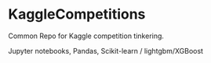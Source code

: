 # KaggleCompetitions
Common Repo for Kaggle competition tinkering. 

Jupyter notebooks, Pandas, Scikit-learn / lightgbm/XGBoost
